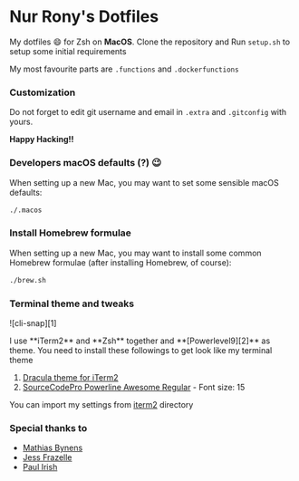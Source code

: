 Nur Rony's Dotfiles
===================
My dotfiles :smile: for Zsh on **MacOS**. Clone the repository and Run `setup.sh` to setup some initial requirements 

My most favourite parts are `.functions` and `.dockerfunctions`

### Customization
Do not forget to edit git username and email in `.extra` and `.gitconfig` with yours.

**Happy Hacking!!**

### Developers macOS defaults (?) :wink:

When setting up a new Mac, you may want to set some sensible macOS defaults:
```sh
./.macos
```
### Install Homebrew formulae

When setting up a new Mac, you may want to install some common Homebrew formulae (after installing Homebrew, of course):
```sh
./brew.sh
```
### Terminal theme and tweaks
<p align center>
![cli-snap][1]
</p>
I use **iTerm2** and **Zsh** together and **[Powerlevel9][2]** as theme. 
You need to install these followings to get look like my terminal theme

1. [Dracula theme for iTerm2][2]
1. [SourceCodePro Powerline Awesome Regular][3] - Font size: 15

You can import my settings from [iterm2][4] directory

### Special thanks to

- [Mathias Bynens](https://twitter.com/mathias)
- [Jess Frazelle](https://twitter.com/jessfraz)
- [Paul Irish](https://twitter.com/paul_irish)

[1]: cli-snap.png
[2]: https://github.com/bhilburn/powerlevel9k
[3]: https://draculatheme.com/iterm/
[4]: fonts/SourceCodePro+Powerline+Awesome+Regular.ttf
[5]: iterm2/
